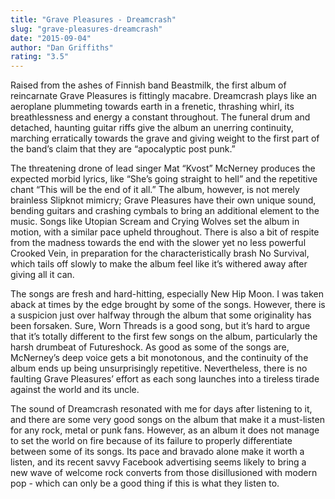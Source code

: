 ```yaml
---
title: "Grave Pleasures - Dreamcrash"
slug: "grave-pleasures-dreamcrash"
date: "2015-09-04"
author: "Dan Griffiths"
rating: "3.5"
---
```


Raised from the ashes of Finnish band Beastmilk, the first album of reincarnate Grave Pleasures is fittingly macabre. Dreamcrash plays like an aeroplane plummeting towards earth in a frenetic, thrashing whirl, its breathlessness and energy a constant throughout. The funeral drum and detached, haunting guitar riffs give the album an unerring continuity, marching erratically towards the grave and giving weight to the first part of the band’s claim that they are “apocalyptic post punk.”

The threatening drone of lead singer Mat “Kvost” McNerney produces the expected morbid lyrics, like “She’s going straight to hell” and the repetitive chant “This will be the end of it all.” The album, however, is not merely brainless Slipknot mimicry; Grave Pleasures have their own unique sound, bending guitars and crashing cymbals to bring an additional element to the music. Songs like Utopian Scream and Crying Wolves set the album in motion, with a similar pace upheld throughout. There is also a bit of respite from the madness towards the end with the slower yet no less powerful Crooked Vein, in preparation for the characteristically brash No Survival, which tails off slowly to make the album feel like it’s withered away after giving all it can.

The songs are fresh and hard-hitting, especially New Hip Moon. I was taken aback at times by the edge brought by some of the songs. However, there is a suspicion just over halfway through the album that some originality has been forsaken. Sure, Worn Threads is a good song, but it’s hard to argue that it’s totally different to the first few songs on the album, particularly the harsh drumbeat of Futureshock. As good as some of the songs are, McNerney’s deep voice gets a bit monotonous, and the continuity of the album ends up being unsurprisingly repetitive. Nevertheless, there is no faulting Grave Pleasures’ effort as each song launches into a tireless tirade against the world and its uncle.

The sound of Dreamcrash resonated with me for days after listening to it, and there are some very good songs on the album that make it a must-listen for any rock, metal or punk fans. However, as an album it does not manage to set the world on fire because of its failure to properly differentiate between some of its songs. Its pace and bravado alone make it worth a listen, and its recent savvy Facebook advertising seems likely to bring a new wave of welcome rock converts from those disillusioned with modern pop - which can only be a good thing if this is what they listen to.
